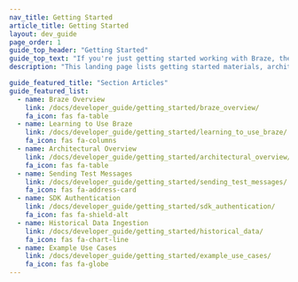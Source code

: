 ```yaml
---
nav_title: Getting Started
article_title: Getting Started
layout: dev_guide
page_order: 1
guide_top_header: "Getting Started"
guide_top_text: "If you're just getting started working with Braze, these articles can help you get a better understanding parts and pieces of the platform, how they work with your tech stack, and how to plan your integration efforts."
description: "This landing page lists getting started materials, architectural diagrams, and one-off tasks performed during onboarding."

guide_featured_title: "Section Articles"
guide_featured_list:
  - name: Braze Overview
    link: /docs/developer_guide/getting_started/braze_overview/
    fa_icon: fas fa-table
  - name: Learning to Use Braze
    link: /docs/developer_guide/getting_started/learning_to_use_braze/
    fa_icon: fas fa-columns
  - name: Architectural Overview
    link: /docs/developer_guide/getting_started/architectural_overview/
    fa_icon: fas fa-table    
  - name: Sending Test Messages
    link: /docs/developer_guide/getting_started/sending_test_messages/
    fa_icon: fas fa-address-card
  - name: SDK Authentication 
    link: /docs/developer_guide/getting_started/sdk_authentication/
    fa_icon: fas fa-shield-alt
  - name: Historical Data Ingestion 
    link: /docs/developer_guide/getting_started/historical_data/
    fa_icon: fas fa-chart-line
  - name: Example Use Cases 
    link: /docs/developer_guide/getting_started/example_use_cases/
    fa_icon: fas fa-globe      
---
```

